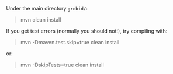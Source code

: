 Under the main directory `grobid/`:
> mvn clean install

If you get test errors (normally you should not!), try compiling  with:
> mvn -Dmaven.test.skip=true clean install

or:

> mvn -DskipTests=true clean install
